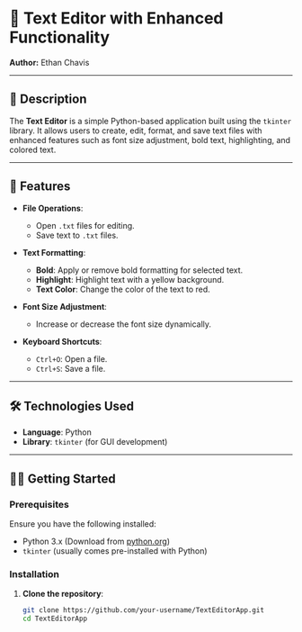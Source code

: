# 📝 Text Editor with Enhanced Functionality

**Author:** Ethan Chavis

---

## 📖 Description

The **Text Editor** is a simple Python-based application built using the `tkinter` library. It allows users to create, edit, format, and save text files with enhanced features such as font size adjustment, bold text, highlighting, and colored text.

---

## 🚀 Features

- **File Operations**:
  - Open `.txt` files for editing.
  - Save text to `.txt` files.
  
- **Text Formatting**:
  - **Bold**: Apply or remove bold formatting for selected text.
  - **Highlight**: Highlight text with a yellow background.
  - **Text Color**: Change the color of the text to red.

- **Font Size Adjustment**:
  - Increase or decrease the font size dynamically.

- **Keyboard Shortcuts**:
  - `Ctrl+O`: Open a file.
  - `Ctrl+S`: Save a file.

---

## 🛠️ Technologies Used

- **Language**: Python
- **Library**: `tkinter` (for GUI development)

---

## 🧑‍💻 Getting Started

### Prerequisites
Ensure you have the following installed:
- Python 3.x (Download from [python.org](https://www.python.org/))
- `tkinter` (usually comes pre-installed with Python)

### Installation

1. **Clone the repository**:
   ```bash
   git clone https://github.com/your-username/TextEditorApp.git
   cd TextEditorApp